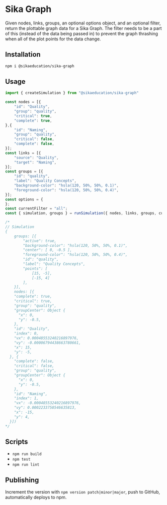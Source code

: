 # Sika Graph

Given nodes, links, groups, an optional options object, and an optional filter, return the plottable graph data for a Sika Graph. The filter needs to be a part of this (instead of the data being passed in) to prevent the graph thrashing when all of the plot points for the data change.

## Installation

```bash
npm i @sikaeducation/sika-graph
```

## Usage

```typescript
import { createSimulation } from "@sikaeducation/sika-graph"

const nodes = [{
	"id": "Quality",
	"group": "quality",
	"critical": true,
	"complete": true,
},{
	"id": "Naming",
	"group": "quality",
	"critical": false,
	"complete": false,
}];
const links = [{
	"source": "Quality",
	"target": "Naming",
}];
const groups = [{
	"id": "quality",
	"label": "Quality Concepts",
	"background-color": "hsla(120, 50%, 50%, 0.1)",
	"foreground-color": "hsla(120, 50%, 50%, 0.4)",
}];
const options = {
};
const currentFilter = "all";
const { simulation, groups } = runSimulation({ nodes, links, groups, currentFilter });

/*
// Simulation
{
	groups: [{
		"active": true,
		"background-color": "hsla(120, 50%, 50%, 0.1)",
		"center": [ 0, -0.5 ],
		"foreground-color": "hsla(120, 50%, 50%, 0.4)",
		"id": "quality",
		"label": "Quality Concepts",
		"points": [
			[15, -5],
			[-15, 4]
		],
	}],
	nodes: [{
    "complete": true,
    "critical": true,
    "group": "quality",
    "groupCenter": Object {
      "x": 0,
      "y": -0.5,
    },
    "id": "Quality",
    "index": 0,
    "vx": 0.00048553240216897976,
    "vy": -0.00006794438663780661,
    "x": 15,
    "y": -5,
  }, {
    "complete": false,
    "critical": false,
    "group": "quality",
    "groupCenter": Object {
      "x": 0,
      "y": -0.5,
    },
    "id": "Naming",
    "index": 1,
    "vx": -0.00048553240216897976,
    "vy": 0.0002233750546635813,
    "x": -15,
    "y": 4,
  }])
*/
```

## Scripts

* `npm run build`
* `npm test`
* `npm run lint`

## Publishing

Increment the version with `npm version patch|minor|major`, push to GitHub, automatically deploys to npm.
